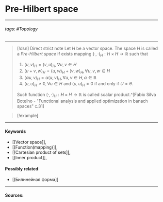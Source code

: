 # Pre-Hilbert space
***
###### tags: #Topology  
***
>[!dsn] Direct strict note
>Let $H$ be a vector space. The space $H$ is called a *Pre-Hilbert space* if exists mapping $(\cdot,\cdot)_{H}:H\times H\to\mathbb{R}$ such that
>1. $(u,v)_{H}=(v,u)_{H},\forall u,v\in H$
>2. $(u+v,w)_{H}=(u,w)_{H}+(v,w)_{H},\forall u,v,w\in H$ 
>3. $(\alpha u,v)_{H}=\alpha(u,v)_{H},\forall u,v\in H,\alpha\in\mathbb{R}$
>4. $(u,u)_{H}\ge0,\forall u\in H$ and $(u,u)_{H}=0$ if and only if $U=\theta$.
>
>Such function $(\cdot,\cdot)_{H}:H\times H\to\mathbb{R}$ is called scalar product.^[Fabio Silva Botelho - "Functional analysis and applied optimization in banach spaces" c.31]

>[!example] 
>
***
#### Keywords
- [[Vector space]],
- [[Function(mapping)]],
- [[Cartesian product of sets]],
- [[Inner product]],
#### Possibly related
- [[Билинейная форма]]
***
#### Sources: